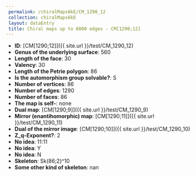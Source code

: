 ```yaml
--- 
 permalink: /chiralMaps6kE/CM_1290_12 
 collection: chiralMaps6kE
 layout: dataEntry
 title: Chiral maps up to 6000 edges - CM[1290;12]
---
```


- **ID**: [CM[1290;12]]({{ site.url }}/test/CM_1290_12)
- **Genus of the underlying surface**: 560
- **Length of the face**: 30
- **Valency**: 30
- **Length of the Petrie polygon**: 86
- **Is the automorphism group solvable?**: S
- **Number of vertices**: 86
- **Number of edges**: 1290
- **Number of faces**: 86
- **The map is self-**: none
- **Dual map**: [CM[1290;9]]({{ site.url }}/test/CM_1290_9)
- **Mirror (enantihomorphic) map**: [CM[1290;11]]({{ site.url }}/test/CM_1290_11)
- **Dual of the mirror image**: [CM[1290;10]]({{ site.url }}/test/CM_1290_10)
- **Z_q-Exponent?**: 2
- **No idea**:  11:11
- **No idea**: Y
- **No idea**: N
- **Skeleton**: Sk(86;2)^10
- **Some other kind of skeleton**: nan
